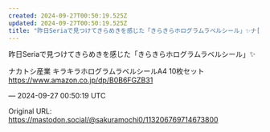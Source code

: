 ```yaml
---
created: 2024-09-27T00:50:19.525Z
updated: 2024-09-27T00:50:19.525Z
title: "昨日Seriaで見つけてきらめきを感じた「きらきらホログラムラベルシール」✨️ナ[...]"
---
```


<p>昨日Seriaで見つけてきらめきを感じた「きらきらホログラムラベルシール」✨️</p><p>ナカトシ産業 キラキラホログラムラベルシールA4 10枚セット<br /><a href="https://www.amazon.co.jp/dp/B0B6FGZB31" target="_blank" rel="nofollow noopener" translate="no"><span class="invisible">https://www.</span><span class="">amazon.co.jp/dp/B0B6FGZB31</span><span class="invisible"></span></a></p>

&mdash; 2024-09-27 00:50:19 UTC

Original URL: https://mastodon.social/@sakuramochi0/113206769714673800
